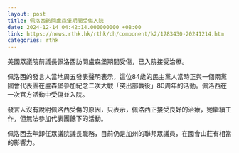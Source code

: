 ```yaml
---
layout: post
title: 佩洛西訪問盧森堡期間受傷入院
date: 2024-12-14 04:42:14.000000000 +08:00
link: https://news.rthk.hk/rthk/ch/component/k2/1783430-20241214.htm
categories: rthk
---
```


美國眾議院前議長佩洛西訪問盧森堡期間受傷，已入院接受治療。

佩洛西的發言人當地周五發表聲明表示，這位84歲的民主黨人當時正與一個兩黨國會代表團在盧森堡參加紀念二次大戰「突出部戰役」80周年的活動。佩洛西在一次官方活動中受傷並入院。

發言人沒有說明佩洛西受傷的原因，只表示，佩洛西正接受良好的治療，她繼續工作，但無法參加代表團餘下的活動。

佩洛西去年卸任眾議院議長職務，目前仍是加州的聯邦眾議員，在國會山莊有相當的影響力。
